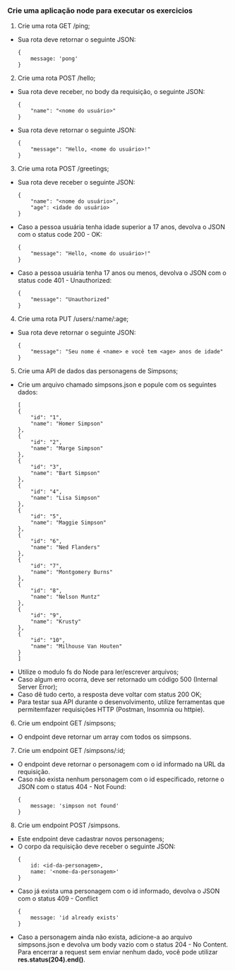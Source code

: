 ### Crie uma aplicação node para executar os exercicios

1. Crie uma rota GET /ping;
- Sua rota deve retornar o seguinte JSON:
    ```
    { 
        message: 'pong'
    }
    ```
2. Crie uma rota POST /hello;
- Sua rota deve receber, no body da requisição, o seguinte JSON:
    ```
    { 
        "name": "<nome do usuário>"
    }
    ```
- Sua rota deve retornar o seguinte JSON:
    ```
    { 
        "message": "Hello, <nome do usuário>!"
    }
    ```

3. Crie uma rota POST /greetings;
- Sua rota deve receber o seguinte JSON:
    ```
    { 
        "name": "<nome do usuário>",
        "age": <idade do usuário>
    }
    ```
- Caso a pessoa usuária tenha idade superior a 17 anos, devolva o JSON com o status code 200 - OK:
    ```
    { 
        "message": "Hello, <nome do usuário>!"
    }
    ```
- Caso a pessoa usuária tenha 17 anos ou menos, devolva o JSON com o status code 401 - Unauthorized:
    ```
    { 
        "message": "Unauthorized"
    }
    ```
4. Crie uma rota PUT /users/:name/:age;
- Sua rota deve retornar o seguinte JSON: 
    ```
    { 
        "message": "Seu nome é <name> e você tem <age> anos de idade"
    }
    ```
5. Crie uma API de dados das personagens de Simpsons;
- Crie um arquivo chamado simpsons.json e popule com os seguintes dados:
    ```
    [
    {
        "id": "1",
        "name": "Homer Simpson"
    },
    {
        "id": "2",
        "name": "Marge Simpson"
    },
    {
        "id": "3",
        "name": "Bart Simpson"
    },
    {
        "id": "4",
        "name": "Lisa Simpson"
    },
    {
        "id": "5",
        "name": "Maggie Simpson"
    },
    {
        "id": "6",
        "name": "Ned Flanders"
    },
    {
        "id": "7",
        "name": "Montgomery Burns"
    },
    {
        "id": "8",
        "name": "Nelson Muntz"
    },
    {
        "id": "9",
        "name": "Krusty"
    },
    {
        "id": "10",
        "name": "Milhouse Van Houten"
    }
    ]
    ```
- Utilize o modulo fs do Node para ler/escrever arquivos;
- Caso algum erro ocorra, deve ser retornado um código 500 (Internal Server Error);
- Caso dê tudo certo, a resposta deve voltar com status 200 OK;
- Para testar sua API durante o desenvolvimento, utilize ferramentas que permitemfazer requisições HTTP (Postman, Insomnia ou httpie).
6. Crie um endpoint GET /simpsons;
- O endpoint deve retornar um array com todos os simpsons.
7. Crie um endpoint GET /simpsons/:id;
- O endpoint deve retornar o personagem com o id informado na URL da requisição.
- Caso não exista nenhum personagem com o id especificado, retorne o JSON com o status 404 - Not Found:
    ```
    { 
        message: 'simpson not found'
    }
    ```
8. Crie um endpoint POST /simpsons.
- Este endpoint deve cadastrar novos personagens;
- O corpo da requisição deve receber o seguinte JSON: 
    ```
    { 
        id: <id-da-personagem>,
        name: '<nome-da-personagem>'
    }
    ```
- Caso já exista uma personagem com o id informado, devolva o JSON com o status 409 - Conflict
    ```
    { 
        message: 'id already exists'
    } 
    ```
- Caso a personagem ainda não exista, adicione-a ao arquivo simpsons.json e devolva um body vazio com o status 204 - No Content. Para encerrar a request sem enviar nenhum dado, você pode utilizar **res.status(204).end()**.
